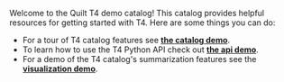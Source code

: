 Welcome to the Quilt T4 demo catalog! This catalog provides helpful resources for getting started with T4. Here are some things you can do:

* For a tour of T4 catalog features see [**the catalog demo**](https://alpha.quiltdata.com/b/quilt-example/tree/features).
* To learn how to use the T4 Python API check out [**the api demo**](https://alpha.quiltdata.com/b/quilt-example/tree/hurdat).
* For a demo of the T4 catalog's summarization features see the [**visualization demo**](https://alpha.quiltdata.com/b/quilt-example/tree/open-images).